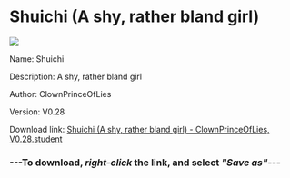 # Shuichi (A shy, rather bland girl)

<img src = "https://raw.githubusercontent.com/Arbiter1223/Koukou-Gurashi-Custom-Students/master/Students/Files/Shuichi%20(A%20shy%2C%20rather%20bland%20girl).png">

Name: Shuichi

Description: A shy, rather bland girl

Author: ClownPrinceOfLies

Version: V0.28

Download link: <a href="https://raw.githubusercontent.com/Arbiter1223/Koukou-Gurashi-Custom-Students/master/Students/Files/Shuichi%20(A%20shy%2C%20rather%20bland%20girl)%20-%20ClownPrinceOfLies%2C%20V0.28.student">Shuichi (A shy, rather bland girl) - ClownPrinceOfLies, V0.28.student</a>

### ---**To download, _right-click_ the link, and select _"Save as"_**---

